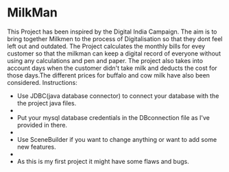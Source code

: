 # MilkMan
This Project has been inspired by the Digital India Campaign. The aim is to bring together Milkmen to the process of Digitalisation so that they dont feel left out and outdated.
The Project calculates the monthly bills for evey customer so that the milkman can keep a digital record of everyone without using any calculations and pen and paper. The project also takes into account days when the customer didn't take milk and deducts the cost for those days.The different prices for buffalo and cow milk have also been considered.
Instructions:

* Use JDBC(java database connector) to connect your database with the the project java files.
* 
* Put your mysql database credentials in the DBconnection file as I've provided in there. 
*
* Use SceneBuilder if you want to change anything or want to add some new features.
* 
* As this is my first project it might have some flaws and bugs.
